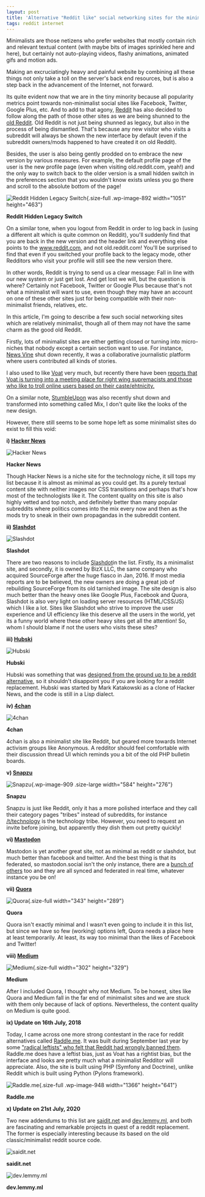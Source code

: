 ```yaml
---
layout: post
title: 'Alternative "Reddit like" social networking sites for the minimalists'
tags: reddit internet
---
```


Minimalists are those netizens who prefer websites that mostly contain rich and relevant textual content (with maybe bits of images sprinkled here and here), but certainly not auto-playing videos, flashy animations, animated gifs and motion ads.

Making an excruciatingly heavy and painful website by combining all these things not only take a toll on the server's back end resources, but is also a step back in the advancement of the Internet, not forward.

Its quite evident now that we are in the tiny minority because all popularity metrics point towards non-minimalist social sites like Facebook, Twitter, Google Plus, etc. And to add to that agony, [Reddit](https://www.reddit.com) has also decided to follow along the path of those other sites as we are being shunned to the [old Reddit](https://old.reddit.com). Old Reddit is not just being shunned as legacy, but also in the process of being dismantled. That's because any new visitor who visits a subreddit will always be shown the new interface by default (even if the subreddit owners/mods happened to have created it on old Reddit).

Besides, the user is also being gently prodded on to embrace the new version by various measures. For example, the default profile page of the user is the new profile page (even when visiting old.reddit.com, yeah!) and the only way to switch back to the older version is a small hidden switch in the preferences section that you wouldn't know exists unless you go there and scroll to the absolute bottom of the page!

![Reddit Hidden Legacy Switch](/uploads/2018/07/reddit_hidden_legacy_switch.png){.size-full .wp-image-892 width="1051" height="463"}

**Reddit Hidden Legacy Switch**

On a similar tone, when you logout from Reddit in order to log back in (using a different alt which is quite common on Reddit), you'll suddenly find that you are back in the new version and the header link and everything else points to the www.reddit.com, and not old.reddit.com! You'll be surprised to find that even if you switched your profile back to the legacy mode, other Redditors who visit your profile will still see the new version there.

In other words, Reddit is trying to send us a clear message: Fall in line with our new system or just get lost. And get lost we will, but the question is where? Certainly not Facebook, Twitter or Google Plus because that's not what a minimalist will want to use, even though they may have an account on one of these other sites just for being compatible with their non-minimalist friends, relatives, etc.

In this article, I'm going to describe a few such social networking sites which are relatively minimalist, though all of them may not have the same charm as the good old Reddit.

Firstly, lots of minimalist sites are either getting closed or turning into micro-niches that nobody except a certain section want to use. For instance, [News Vine](https://en.wikipedia.org/wiki/Newsvine) shut down recently, it was a collaborative journalistic platform where users contributed all kinds of stories.

I also used to like [Voat](https://voat.co/) very much, but recently there have been [reports that Voat is turning into a meeting place for right wing supremacists and those who like to troll online users based on their caste/ehtnicity.](https://old.reddit.com/r/SubredditDrama/comments/3gerlv/is_voat_becoming_reddit_for_racists_or_is_that/)

On a similar note, [StumbleUpon](https://en.wikipedia.org/wiki/StumbleUpon) was also recently shut down and transformed into something called Mix, I don't quite like the looks of the new design.

However, there still seems to be some hope left as some minimalist sites do exist to fill this void:

**i) [Hacker News](https://news.ycombinator.com/news)**

![Hacker News](/uploads/Y-Combinator1.jpeg)

**Hacker News**

Though Hacker News is a niche site for the technology niche, it sill tops my list because it is almost as minimal as you could get. Its a purely textual content site with neither images nor CSS transitions and perhaps that's how most of the technologists like it. The content quality on this site is also highly vetted and top notch, and definitely better than many popular subreddits where politics comes into the mix every now and then as the mods try to sneak in their own propagandas in the subreddit content.

**ii) [Slashdot](https://slashdot.org/)**

![Slashdot](/uploads/Slashdot.jpeg)

**Slashdot**

There are two reasons to include [Slashdot](https://en.wikipedia.org/wiki/Slashdot)in the list. Firstly, its a minimalist site, and secondly, it is owned by BizX LLC, the same company who acquired SourceForge after the huge fiasco in Jan, 2016. If most media reports are to be believed, the new owners are doing a great job of rebuilding SourceForge from its old tarnished image. The site design is also much better than the heavy ones like Google Plus, Facebook and Quora, Slashdot is also very light on loading server resources (HTML/CSS/JS) which I like a lot. Sites like Slashdot who strive to improve the user experience and UI efficiency like this deserve all the users in the world, yet its a funny world where these other heavy sites get all the attention! So, whom I should blame if not the users who visits these sites?

**iii) [Hubski](https://hubski.com/)**

![Hubski](/uploads/hubski.jpg)

**Hubski**

Hubski was something that was [designed from the ground up to be a reddit alternative](https://en.wikipedia.org/wiki/Hubski), so it shouldn't disappoint you if you are looking for a reddit replacement. Hubski was started by Mark Katakowski as a clone of Hacker News, and the code is still in a Lisp dialect.

**iv) [4chan](https://boards.4chan.org)**

![4chan](/uploads/4chan.png)

**4chan**

4chan is also a minimalist site like Reddit, but geared more towards Internet activism groups like Anonymous. A redditor should feel comfortable with their discussion thread UI which reminds you a bit of the old PHP bulletin boards.

**v) [Snapzu](https://snapzu.com)**

![Snapzu](/uploads/2018/07/snapzu.com_-1024x484.png){.wp-image-909 .size-large width="584" height="276"} 

**Snapzu**

Snapzu is just like Reddit, only it has a more polished interface and they call their category pages "tribes" instead of subreddits, for instance [/t/technology](https://snapzu.com/t/technology) is the technology tribe. However, you need to request an invite before joining, but apparently they dish them out pretty quickly!

**vi) [Mastodon](https://mastodon.social/)**

Mastodon is yet another great site, not as minimal as reddit or slashdot, but much better than facebook and twitter. And the best thing is that its federated, so mastodon.social isn't the only instance, there are a [bunch of others](https://joinmastodon.org/) too and they are all synced and federated in real time, whatever instance you be on!

**vii) [Quora](https://www.quora.com)**

![Quora](/uploads/Quora.jpg){.size-full width="343" height="289"}

**Quora**

Quora isn't exactly minimal and I wasn't even going to include it in this list, but since we have so few (working) options left, Quora needs a place here at least temporarily. At least, its way too minimal than the likes of Facebook and Twitter!

**viii) [Medium](https://medium.com)**

![Medium](/uploads/Medium_screenshot.png){.size-full width="302" height="329"}

**Medium**

After I included Quora, I thought why not Medium. To be honest, sites like Quora and Medium fall in the far end of minimalist sites and we are stuck with them only because of lack of options. Nevertheless, the content quality on Medium is quite good.

**ix) Update on 16th July, 2018**

Today, I came across one more strong contestant in the race for reddit alternatives called [Raddle.me](https://raddle.me/). It was built during September last year by some ["radical leftists" who felt that Reddit had wrongly banned them](https://motherboard.vice.com/en_us/article/zm3wbj/radical-leftists-built-their-own-reddit-after-it-banned-them). Raddle.me does have a leftist bias, just as Voat has a rightist bias, but the interface and looks are pretty much what a minimalist Redditor will appreciate. Also, the site is built using PHP (Symfony and Doctrine), unlike Reddit which is built using Python (Pylons framework).

![Raddle.me](/uploads/2018/07/raddleme.png){.size-full .wp-image-948 width="1366" height="641"}

**Raddle.me**

**x) Update on 21st July, 2020**

Two new addendums to this list are [saidit.net](https://saidit.net/) and [dev.lemmy.ml](https://dev.lemmy.ml/), and both are fascinating and remarkable projects in quest of a reddit replacement. The former is especially interesting because its based on the old classic/minimalist reddit source code.

![saidit.net](/uploads/saidit.net.png)

**saidit.net**

![dev.lemmy.ml](/uploads/dev.lemmy.ml.png)

**dev.lemmy.ml**
